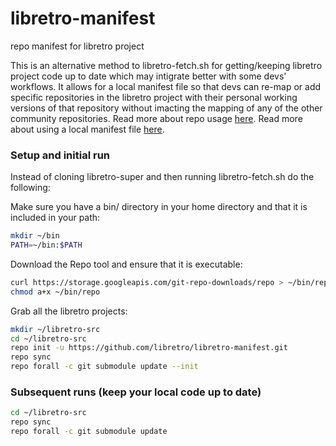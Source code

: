 libretro-manifest
=================

repo manifest for libretro project

This is an alternative method to libretro-fetch.sh for getting/keeping libretro project code up to date which may intigrate better with some devs' workflows. It allows for a local manifest file so that devs can re-map or add specific repositories in the libretro project with their personal working versions of that repository without imacting the mapping of any of the other community repositories. Read more about repo usage [here](http://source.android.com/source/using-repo.html). Read more about using a local manifest file [here](http://wiki.cyanogenmod.org/w/Doc%3a_Using_local_manifests#The_local_manifest).

### Setup and initial run
Instead of cloning libretro-super and then running libretro-fetch.sh do the following:

Make sure you have a bin/ directory in your home directory and that it is included in your path:
```bash
mkdir ~/bin
PATH=~/bin:$PATH
```
Download the Repo tool and ensure that it is executable:
```bash
curl https://storage.googleapis.com/git-repo-downloads/repo > ~/bin/repo
chmod a+x ~/bin/repo
```
Grab all the libretro projects:
```bash
mkdir ~/libretro-src
cd ~/libretro-src
repo init -u https://github.com/libretro/libretro-manifest.git
repo sync
repo forall -c git submodule update --init
```

### Subsequent runs (keep your local code up to date)
```bash
cd ~/libretro-src
repo sync
repo forall -c git submodule update
```
